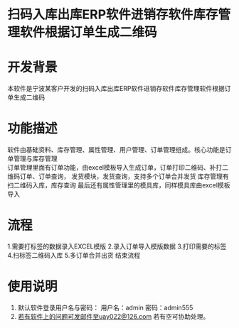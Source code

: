 # 扫码入库出库ERP软件进销存软件库存管理软件根据订单生成二维码


#  开发背景
本软件是宁波某客户开发的扫码入库出库ERP软件进销存软件库存管理软件根据订单生成二维码

#  功能描述
软件由基础资料、库存管理、属性管理、用户管理、订单管理组成。核心功能是订单管理与库存管理                                              
订单管理里面有订单功能，由excel模板导入生成订单，订单打印二维码、补打二维码订单、订单查询，
发货模块，发货查询，支持多个订单合并发货
库存管理有扫二维码入库，库存查询
最后还有属性管理里的模具库，同样模具库由excel模板导入

#  流程 
1.需要打标签的数据录入EXCEL模版
2.录入订单导入模版数据
3.打印需要的标签
4.扫标签二维码入库 
5.多订单合并出货
 结束流程

                                             

#  使用说明

1. 默认软件登录用户名与密码：
用户名：admin
  密码：admin555
2.  若有软件上的问题可发邮件至uay022@126.com 若有空可协助处理。
                                          
